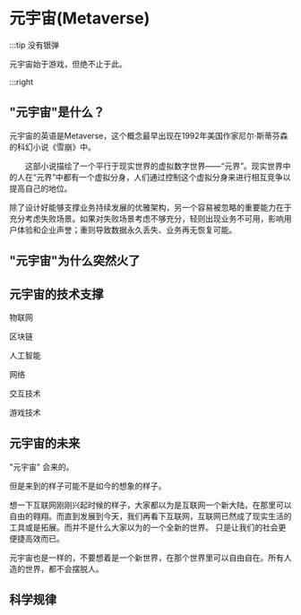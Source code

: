 
# 元宇宙(Metaverse)

:::tip 没有银弹

元宇宙始于游戏，但绝不止于此。

:::right

## "元宇宙"是什么？

元宇宙的英语是Metaverse，这个概念最早出现在1992年美国作家尼尔·斯蒂芬森的科幻小说《雪崩》中。

　　这部小说描绘了一个平行于现实世界的虚拟数字世界——“元界”。现实世界中的人在“元界”中都有一个虚拟分身，人们通过控制这个虚拟分身来进行相互竞争以提高自己的地位。

除了设计好能够支撑业务持续发展的优雅架构，另一个容易被忽略的重要能力在于充分考虑失败场景。如果对失败场景考虑不够充分，轻则出现业务不可用，影响用户体验和企业声誉；重则导致数据永久丢失、业务再无恢复可能。


## "元宇宙"为什么突然火了

## 元宇宙的技术支撑

物联网

区块链

人工智能

网络

交互技术

游戏技术


## 元宇宙的未来

"元宇宙" 会来的。

但是来到的样子可能不是如今的想象的样子。



想一下互联网刚刚兴起时候的样子，大家都以为是互联网一个新大陆，在那里可以自由的翱翔。而直到发展到今天，我们再看下互联网，互联网已然成了现实生活的工具或是拓展。而并不是什么大家以为的一个全新的世界。
只是让我们的社会更便捷高效而已。

元宇宙也是一样的，不要想着是一个新世界，在那个世界里可以自由自在。所有人造的世界，都不会摆脱人。



## 科学规律


